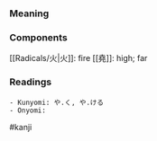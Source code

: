 ### Meaning



### Components

[[Radicals/火|火]]: fire [[堯]]: high; far

### Readings

```
- Kunyomi: や.く, や.ける
- Onyomi: 
```

#kanji